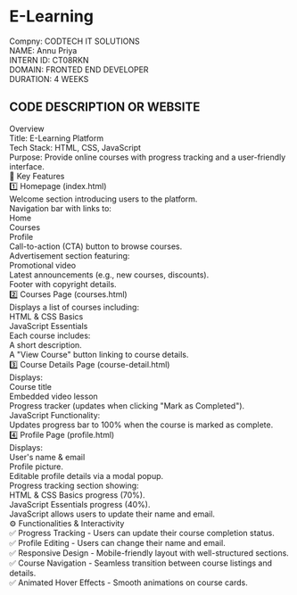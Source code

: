 # E-Learning      
Compny: CODTECH IT SOLUTIONS          
NAME: Annu Priya          
INTERN ID: CT08RKN       
DOMAIN: FRONTED END DEVELOPER             
DURATION: 4 WEEKS               
## CODE DESCRIPTION OR WEBSITE               
Overview       
Title: E-Learning Platform      
Tech Stack: HTML, CSS, JavaScript        
Purpose: Provide online courses with progress tracking and a user-friendly interface.      
📌 Key Features    
1️⃣ Homepage (index.html)       
Welcome section introducing users to the platform.      
Navigation bar with links to:       
Home      
Courses      
Profile      
Call-to-action (CTA) button to browse courses.      
Advertisement section featuring:    
Promotional video       
Latest announcements (e.g., new courses, discounts).      
Footer with copyright details.    
2️⃣ Courses Page (courses.html)      
Displays a list of courses including:     
HTML & CSS Basics      
JavaScript Essentials     
Each course includes:     
A short description.        
A "View Course" button linking to course details.      
3️⃣ Course Details Page (course-detail.html)     
Displays:     
Course title      
Embedded video lesson      
Progress tracker (updates when clicking "Mark as Completed").     
JavaScript Functionality:     
Updates progress bar to 100% when the course is marked as complete.     
4️⃣ Profile Page (profile.html)     
Displays:      
User's name & email      
Profile picture.      
Editable profile details via a modal popup.     
Progress tracking section showing:       
HTML & CSS Basics progress (70%).    
JavaScript Essentials progress (40%).     
JavaScript allows users to update their name and email.     
⚙ Functionalities & Interactivity       
✅ Progress Tracking - Users can update their course completion status.      
✅ Profile Editing - Users can change their name and email.     
✅ Responsive Design - Mobile-friendly layout with well-structured sections.      
✅ Course Navigation - Seamless transition between course listings and details.       
✅ Animated Hover Effects - Smooth animations on course cards.      
